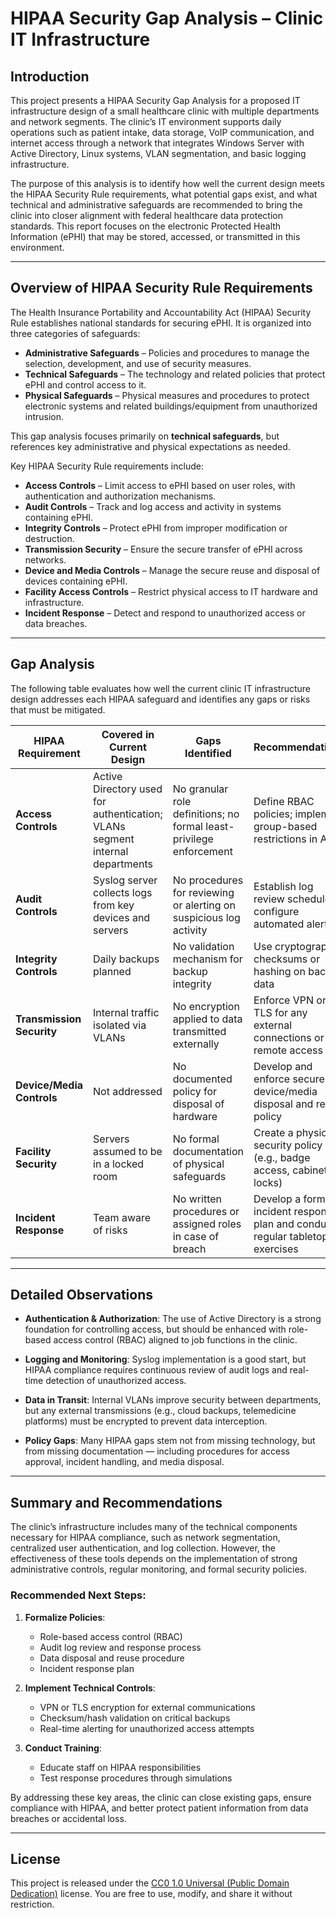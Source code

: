 # HIPAA Security Gap Analysis – Clinic IT Infrastructure

## Introduction

This project presents a HIPAA Security Gap Analysis for a proposed IT infrastructure design of a small healthcare clinic with multiple departments and network segments. The clinic’s IT environment supports daily operations such as patient intake, data storage, VoIP communication, and internet access through a network that integrates Windows Server with Active Directory, Linux systems, VLAN segmentation, and basic logging infrastructure.

The purpose of this analysis is to identify how well the current design meets the HIPAA Security Rule requirements, what potential gaps exist, and what technical and administrative safeguards are recommended to bring the clinic into closer alignment with federal healthcare data protection standards. This report focuses on the electronic Protected Health Information (ePHI) that may be stored, accessed, or transmitted in this environment.

---

## Overview of HIPAA Security Rule Requirements

The Health Insurance Portability and Accountability Act (HIPAA) Security Rule establishes national standards for securing ePHI. It is organized into three categories of safeguards:

- **Administrative Safeguards** – Policies and procedures to manage the selection, development, and use of security measures.
- **Technical Safeguards** – The technology and related policies that protect ePHI and control access to it.
- **Physical Safeguards** – Physical measures and procedures to protect electronic systems and related buildings/equipment from unauthorized intrusion.

This gap analysis focuses primarily on **technical safeguards**, but references key administrative and physical expectations as needed.

Key HIPAA Security Rule requirements include:

- **Access Controls** – Limit access to ePHI based on user roles, with authentication and authorization mechanisms.
- **Audit Controls** – Track and log access and activity in systems containing ePHI.
- **Integrity Controls** – Protect ePHI from improper modification or destruction.
- **Transmission Security** – Ensure the secure transfer of ePHI across networks.
- **Device and Media Controls** – Manage the secure reuse and disposal of devices containing ePHI.
- **Facility Access Controls** – Restrict physical access to IT hardware and infrastructure.
- **Incident Response** – Detect and respond to unauthorized access or data breaches.

---

## Gap Analysis

The following table evaluates how well the current clinic IT infrastructure design addresses each HIPAA safeguard and identifies any gaps or risks that must be mitigated.

| HIPAA Requirement         | Covered in Current Design                         | Gaps Identified                                  | Recommendations                                    |
|---------------------------|----------------------------------------------------|--------------------------------------------------|----------------------------------------------------|
| **Access Controls**       | Active Directory used for authentication; VLANs segment internal departments | No granular role definitions; no formal least-privilege enforcement | Define RBAC policies; implement group-based restrictions in AD |
| **Audit Controls**        | Syslog server collects logs from key devices and servers | No procedures for reviewing or alerting on suspicious log activity | Establish log review schedules; configure automated alerts |
| **Integrity Controls**    | Daily backups planned                             | No validation mechanism for backup integrity     | Use cryptographic checksums or hashing on backup data |
| **Transmission Security** | Internal traffic isolated via VLANs              | No encryption applied to data transmitted externally | Enforce VPN or TLS for any external connections or remote access |
| **Device/Media Controls** | Not addressed                                     | No documented policy for disposal of hardware     | Develop and enforce secure device/media disposal and reuse policy |
| **Facility Security**     | Servers assumed to be in a locked room           | No formal documentation of physical safeguards    | Create a physical security policy (e.g., badge access, cabinet locks) |
| **Incident Response**     | Team aware of risks                               | No written procedures or assigned roles in case of breach | Develop a formal incident response plan and conduct regular tabletop exercises |

---

## Detailed Observations

- **Authentication & Authorization**: The use of Active Directory is a strong foundation for controlling access, but should be enhanced with role-based access control (RBAC) aligned to job functions in the clinic.

- **Logging and Monitoring**: Syslog implementation is a good start, but HIPAA compliance requires continuous review of audit logs and real-time detection of unauthorized access.

- **Data in Transit**: Internal VLANs improve security between departments, but any external transmissions (e.g., cloud backups, telemedicine platforms) must be encrypted to prevent data interception.

- **Policy Gaps**: Many HIPAA gaps stem not from missing technology, but from missing documentation — including procedures for access approval, incident handling, and media disposal.

---

## Summary and Recommendations

The clinic’s infrastructure includes many of the technical components necessary for HIPAA compliance, such as network segmentation, centralized user authentication, and log collection. However, the effectiveness of these tools depends on the implementation of strong administrative controls, regular monitoring, and formal security policies.

### Recommended Next Steps:

1. **Formalize Policies**:
   - Role-based access control (RBAC)
   - Audit log review and response process
   - Data disposal and reuse procedure
   - Incident response plan

2. **Implement Technical Controls**:
   - VPN or TLS encryption for external communications
   - Checksum/hash validation on critical backups
   - Real-time alerting for unauthorized access attempts

3. **Conduct Training**:
   - Educate staff on HIPAA responsibilities
   - Test response procedures through simulations

By addressing these key areas, the clinic can close existing gaps, ensure compliance with HIPAA, and better protect patient information from data breaches or accidental loss.

---

## License

This project is released under the [CC0 1.0 Universal (Public Domain Dedication)](LICENSE) license. You are free to use, modify, and share it without restriction.
